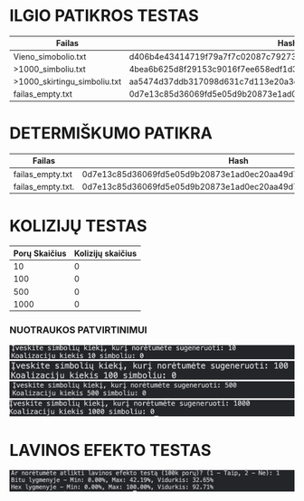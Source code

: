 # ILGIO PATIKROS TESTAS

|             Failas            |                               Hash                             |
|-------------------------------|----------------------------------------------------------------|
| Vieno_simobolio.txt           |d406b4e43414719f79a7f7c02087c792734a43aab6e7f4352dcbc016c1b1abc4|
| >1000_simboliu.txt            |4bea6b625d8f29153c9016f7ee658edf1d33ff3da83390fb7ac50ea77a1673cd|
| >1000_skirtingu_simboliu.txt  |aa5474d37ddb317098d631c7d113e20a3c9e8289bad29a6242f96e499d5dd30b|
| failas_empty.txt              |0d7e13c85d36069fd5e05d9b20873e1ad0ec20aa49d7fd698e9ca24c54067e5c|


# DETERMIŠKUMO PATIKRA

|             Failas            |                               Hash                              |
|-------------------------------|-----------------------------------------------------------------|
| failas_empty.txt              | 0d7e13c85d36069fd5e05d9b20873e1ad0ec20aa49d7fd698e9ca24c54067e5c|
| failas_empty.txt.             | 0d7e13c85d36069fd5e05d9b20873e1ad0ec20aa49d7fd698e9ca24c54067e5c|

# KOLIZIJŲ TESTAS

|         Porų Skaičius         |                       Kolizijų skaičius                         |
|-------------------------------|-----------------------------------------------------------------|
| 10                            |                               0                                 |
| 100                           |                               0                                 |
| 500                           |                               0                                 |
| 1000                          |                               0                                 |

### NUOTRAUKOS PATVIRTINIMUI

![alt text](<Screenshot 2025-09-19 at 15.23.00.png>)
![alt text](<Screenshot 2025-09-19 at 15.23.13.png>)
![alt text](<Screenshot 2025-09-19 at 15.23.26.png>)
![alt text](<Screenshot 2025-09-19 at 15.27.14.png>)

# LAVINOS EFEKTO TESTAS

![alt text](<Screenshot 2025-09-20 at 15.29.28.png>)
